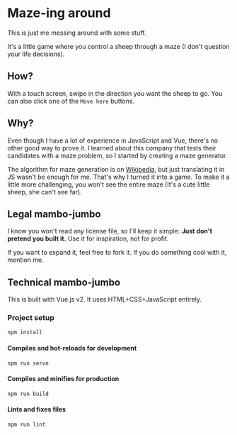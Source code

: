# Maze-ing around

This is just me messing around with some stuff.

It's a little game where you control a sheep through a maze (I don't question your life decisions).  

## How?

With a touch screen, swipe in the direction you want the sheep to go.
You can also click one of the `Move here` buttons.

## Why?
Even though I have a lot of experience in JavaScript and Vue, there's no other good way to prove it.
I learned about this company that tests their candidates with a maze problem, so I started by creating a maze generator.

The algorithm for maze generation is on [Wikipedia](https://en.wikipedia.org/wiki/Maze_generation_algorithm#Iterative_implementation), but just translating it in JS wasn't be enough for me. That's why I turned it into a game.
To make it a little more challenging, you won't see the entire maze (It's a cute little sheep, she can't see far).

## Legal mambo-jumbo

I know you won't read any license file, so I'll keep it simple: **Just don't pretend you built it.** Use it for inspiration, not for profit.

If you want to expand it, feel free to fork it. If you do something cool with it, mention me. 

## Technical mambo-jumbo

This is built with Vue.js v2. It uses HTML+CSS+JavaScript entirely.

### Project setup
```
npm install
```

#### Compiles and hot-reloads for development
```
npm run serve
```

#### Compiles and minifies for production
```
npm run build
```

#### Lints and fixes files
```
npm run lint
```